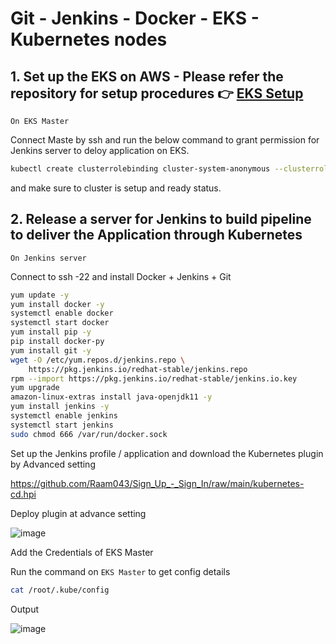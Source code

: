 # Git - Jenkins - Docker - EKS - Kubernetes nodes




## 1. Set up the EKS on AWS - Please refer the repository for setup procedures 👉 **[EKS Setup](https://github.com/Raam043/Projects/blob/39acd2b88e39e168fc73c13a6adb9a2947152a6b/Kubernetes_Project-2-EKSCTL.md)**

`On EKS Master`

Connect Maste by ssh and run the below command to grant permission for Jenkins server to deloy application on EKS.

```sh
kubectl create clusterrolebinding cluster-system-anonymous --clusterrole=cluster-admin --user=system:anonymous
```

and make sure to cluster is setup and ready status.



## 2. Release a server for Jenkins to build pipeline to deliver the Application through Kubernetes 

`On Jenkins server`

Connect to ssh -22 and install Docker + Jenkins + Git 
```sh
yum update -y
yum install docker -y
systemctl enable docker
systemctl start docker
yum install pip -y
pip install docker-py
yum install git -y
wget -O /etc/yum.repos.d/jenkins.repo \
    https://pkg.jenkins.io/redhat-stable/jenkins.repo
rpm --import https://pkg.jenkins.io/redhat-stable/jenkins.io.key
yum upgrade
amazon-linux-extras install java-openjdk11 -y
yum install jenkins -y
systemctl enable jenkins
systemctl start jenkins
sudo chmod 666 /var/run/docker.sock
```


Set up the Jenkins profile / application and download the Kubernetes plugin by Advanced setting

https://github.com/Raam043/Sign_Up_-_Sign_In/raw/main/kubernetes-cd.hpi

Deploy plugin at advance setting

![image](https://user-images.githubusercontent.com/111989928/200826362-d76bf863-1837-4a67-baa4-6061dfc11bb8.png)


Add the Credentials of EKS Master


Run the command on `EKS Master` to get config details 
```sh
cat /root/.kube/config
```

Output 

![image](https://user-images.githubusercontent.com/111989928/200827198-b37bfc65-2327-49f1-98c0-f525bf341298.png)














